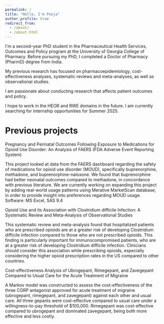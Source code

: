 ```yaml
---
permalink: /
title: "Hello, I'm Pooja"
author_profile: true
redirect_from: 
  - /about/
  - /about.html
---
```


I'm a second-year PhD student in the Pharmaceutical Health Services, Outcomes and Policy program at the University of Georgia College of Pharmacy. Before pursuing my PhD, I completed a Doctor of Pharmacy (PharmD) degree from India. 

My previous research has focused on pharmacoepidemiology, cost-effectiveness analyses, systematic reviews and meta-analyses, as well as observational studies.

I am passionate about conducting research that affects patient outcomes and policy. 

I hope to work in the HEOR and RWE domains in the future. I am currently searching for internship opportunities for Summer 2025.

Previous projects
======
Pregnancy and Perinatal Outcomes Following Exposure to Medications for Opioid Use Disorder: An Analysis of FAERS (FDA Adverse Event Reporting System)

This project looked at data from the FAERS dashboard regarding the safety of medications for opioid use disorder (MOUD), specifically buprenorphine, methadone, and buprenorphine-naloxone. We found that buprenorphine had better neonatal outcomes compared to methadone, in concordance with previous literature.
We are currently working on expanding this project by adding real-world usage patterns using Merative MarketScan database, in order to provide insight into preferences regarding MOUD usage.
Software: MS Excel, SAS 9.4


Opioid Use and its Association with Clostridium difficile Infection: A Systematic Review and Meta-Analysis of Observational Studies

This systematic review and meta-analysis found that hospitalized patients who are prescribed opioids are at a greater risk of developing Clostridium difficile infection compared to those who are not prescribed opioids.
This finding is particularly important for immunocompromised patients, who are at a greater risk of developing Clostridium difficile infection.
Clinicians should consider this association while prescribing opioids, especially considering the higher opioid prescription rates in the US compared to other countries.


Cost-effectiveness Analysis of Ubrogepant, Rimegepant, and Zavegepant Compared to Usual Care for the Acute Treatment of Migraine


A Markov model was constructed to assess the cost-effectiveness of the three CGRP antagonist approved for acute treatment of migraine (ubrogepant, rimegepant, and zavegepant) against each other and usual care.
All three gepants were cost-effective compared to usual care under a willingness-to-pay threshold of $100,000.
Rimegepant was cost-effective compared to ubrogepant and dominated zavegepant, being both more effective and less costly.
